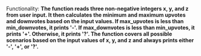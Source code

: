 Functionality: **The function reads three non-negative integers x, y, and z from user input. It then calculates the minimum and maximum upvotes and downvotes based on the input values. If max_upvotes is less than min_downvotes, it prints '-'. If max_downvotes is less than min_upvotes, it prints '+'. Otherwise, it prints '?'. The function covers all possible scenarios based on the input values of x, y, and z and always prints either '-', '+', or '?'.**
